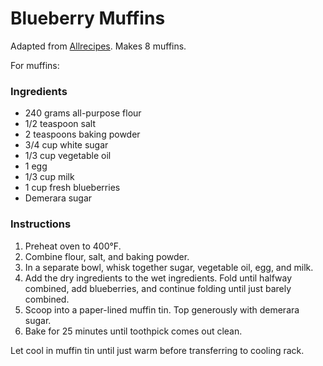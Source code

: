 # Blueberry Muffins

Adapted from [Allrecipes](http://allrecipes.com/recipe/to-die-for-blueberry-muffins/). Makes 8 muffins.

For muffins:
### Ingredients

- 240 grams all-purpose flour
- 1/2 teaspoon salt
- 2 teaspoons baking powder
- 3/4 cup white sugar
- 1/3 cup vegetable oil
- 1 egg
- 1/3 cup milk
- 1 cup fresh blueberries
- Demerara sugar

### Instructions

1. Preheat oven to 400&deg;F.
2. Combine flour, salt, and baking powder.
3. In a separate bowl, whisk together sugar, vegetable oil, egg, and milk.
4. Add the dry ingredients to the wet ingredients. Fold until halfway combined, add blueberries, and continue folding until just barely combined.
5. Scoop into a paper-lined muffin tin. Top generously with demerara sugar.
7. Bake for 25 minutes until toothpick comes out clean.

Let cool in muffin tin until just warm before transferring to cooling rack.
